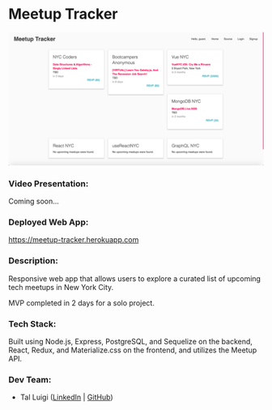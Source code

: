 # Meetup Tracker

![Meetup Tracker Screenshot](./public/screenshot.png)

### Video Presentation:

Coming soon...

### Deployed Web App:

https://meetup-tracker.herokuapp.com

### Description:

Responsive web app that allows users to explore a curated list of upcoming tech meetups in New York City.

MVP completed in 2 days for a solo project.

### Tech Stack:

Built using Node.js, Express, PostgreSQL, and Sequelize on the backend, React, Redux, and Materialize.css on the frontend, and utilizes the Meetup API.

### Dev Team:

* Tal Luigi ([LinkedIn](https://www.linkedin.com/in/talluigi) | [GitHub](https://github.com/luigilegion))

